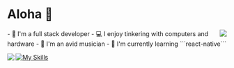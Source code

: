 # Aloha 👋


 <img align="right" src="https://github-readme-stats-notaroomba.vercel.app/api/top-langs/?username=notaroomba&layout=donut&theme=github_dark_dimmed&langs_count=10">
- 🔭 I'm a full stack developer
- 💻 I enjoy tinkering with computers and hardware
- 🎹 I'm an avid musician
- 🌱 I'm currently learning ```react-native```

[![My Skills](https://skillicons.dev/icons?i=html,css,js,ts,react,mongo,tailwind,c,cpp,rust,java,unity&perline=6)](https://skillicons.dev)
<img align="left" src="https://github-readme-stats-notaroomba.vercel.app/api?username=notaroomba&show_icons=true&theme=github_dark_dimmed">
<!--
**NotARoomba/notaroomba** is a ✨ _special_ ✨ repository because its `README.md` (this file) appears on your GitHub profile.

Here are some ideas to get you started:

- 🔭 I’m currently working on ...
- 🌱 I’m currently learning ...
- 👯 I’m looking to collaborate on ...
- 🤔 I’m looking for help with ...
- 💬 Ask me about ...
- 📫 How to reach me: ...
- 😄 Pronouns: ...
- ⚡ Fun fact: ...
-->
